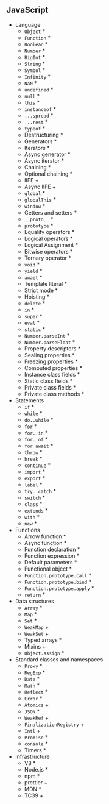 ## JavaScript

- Language
  - `Object` *
  - `Function` *
  - `Boolean` *
  - `Number` *
  - `BigInt` *
  - `String` *
  - `Symbol` *
  - `Infinity` *
  - `NaN` *
  - `undefined` *
  - `null` *
  - `this` *
  - `instanceof` *
  - `...spread` *
  - `...rest` *
  - `typeof` *
  - Destructuring *
  - Generators *
  - Iterators *
  - Async generator *
  - Async iterator *
  - Chaining *
  - Optional chaining *
  - IIFE +
  - Async IIFE +
  - `global` *
  - `globalThis` *
  - `window` *
  - Getters and setters *
  - `__proto__` *
  - `prototype` *
  - Equality operators *
  - Logical operators *
  - Logical Assignment *
  - Bitwise operators *
  - Ternary operator *
  - `void` *
  - `yield` *
  - `await` *
  - Template literal *
  - Strict mode *
  - Hoisting *
  - `delete` *
  - `in` * 
  - `super` *
  - `eval` *
  - `static` *
  - `Number.parseInt` *
  - `Number.parseFloat` *
  - Property descriptors *
  - Sealing properties *
  - Freezing properties *
  - Computed properties *
  - Instance class fields *
  - Static class fields *
  - Private class fields *
  - Private class methods *
- Statements
  - `if` *
  - `while` *
  - `do..while` *
  - `for` *
  - `for..in` *
  - `for..of` *
  - `for await` *
  - `throw` *
  - `break` *
  - `continue` *
  - `import` *
  - `export` *
  - `label` *
  - `try..catch` *
  - `switch` *
  - `class` *
  - `extends` *
  - `with` *
  - `new` *
- Functions
  - Arrow function *
  - Async function *
  - Function declaration *
  - Function expression *
  - Default parameters *
  - Functional object *
  - `Function.prototype.call` *
  - `Function.prototype.bind` *
  - `Function.prototype.apply` *
  - `return` *
- Data structures
  - `Array` *
  - `Map` * 
  - `Set` *
  - `WeakMap` +
  - `WeakSet` +
  - Typed arrays *
  - Mixins +
  - `Object.assign` *
- Standard classes and namespaces
  - `Proxy` *
  - `RegExp` *
  - `Date` *
  - `Math` *
  - `Reflect` *
  - `Error` *
  - `Atomics` +
  - `JSON` *
  - `WeakRef` +
  - `FinalizationRegistry`  +
  - `Intl` +
  - `Promise` *
  - `console` *
  - Timers *
- Infrastructure
  - V8 *
  - Node.js *
  - npm *
  - prettier +
  - MDN *
  - TC39 +
